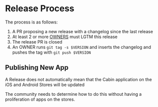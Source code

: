 # Release Process

The process is as follows:

1. A PR proposing a new release with a changelog since the last release
2. At least 2 or more [OWNERS](OWNERS) must LGTM this release
3. The release PR is closed
4. An OWNER runs `git tag -s $VERSION` and inserts the changelog and pushes the tag with `git push $VERSION`

## Publishing New App

A Release does not automatically mean that the Cabin application on the iOS and Android Stores will be updated

The community needs to determine how to do this without having a proliferation of apps on the stores. 
